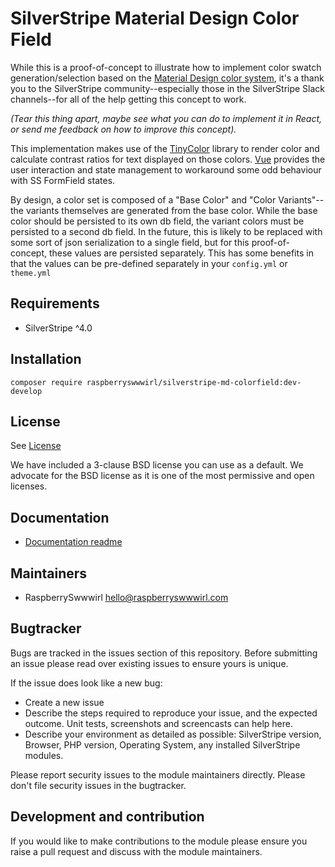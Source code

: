 # SilverStripe Material Design Color Field

While this is a proof-of-concept to illustrate how to implement color swatch generation/selection based on the [Material Design color system](https://material.io/design/color/the-color-system.html#tools-for-picking-colors), it's a thank you to the SilverStripe community--especially those in the SilverStripe Slack channels--for all of the help getting this concept to work.

*(Tear this thing apart, maybe see what you can do to implement it in React, or send me feedback on how to improve this concept).*

This implementation makes use of the [TinyColor](https://github.com/bgrins/TinyColor) library to render color and calculate contrast ratios for text displayed on those colors. [Vue](https://vuejs.org/) provides the user interaction and state management to workaround some odd behaviour with SS FormField states.

By design, a color set is composed of a "Base Color" and "Color Variants"--the variants themselves are generated from the base color. While the base color should be persisted to its own db field, the variant colors must be persisted to a second db field. In the future, this is likely to be replaced with some sort of json serialization to a single field, but for this proof-of-concept, these values are persisted separately. This has some benefits in that the values can be pre-defined separately in your `config.yml` or `theme.yml`

## Requirements

* SilverStripe ^4.0


## Installation
```
composer require raspberryswwwirl/silverstripe-md-colorfield:dev-develop
```

## License
See [License](license.md)

We have included a 3-clause BSD license you can use as a default. We advocate for the BSD license as 
it is one of the most permissive and open licenses.

## Documentation
 * [Documentation readme](docs/en/readme.md)

## Maintainers
 * RaspberrySwwwirl <hello@raspberryswwwirl.com>
 
## Bugtracker
Bugs are tracked in the issues section of this repository. Before submitting an issue please read over 
existing issues to ensure yours is unique. 
 
If the issue does look like a new bug:
 
 - Create a new issue
 - Describe the steps required to reproduce your issue, and the expected outcome. Unit tests, screenshots 
 and screencasts can help here.
 - Describe your environment as detailed as possible: SilverStripe version, Browser, PHP version, 
 Operating System, any installed SilverStripe modules.
 
Please report security issues to the module maintainers directly. Please don't file security issues in the bugtracker.
 
## Development and contribution
If you would like to make contributions to the module please ensure you raise a pull request and discuss with the module maintainers.
